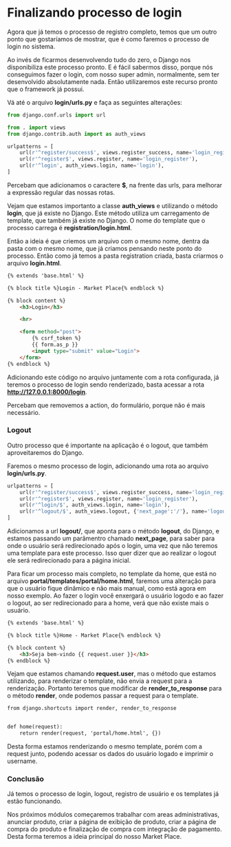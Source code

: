 # Finalizando processo de login

Agora que já temos o processo de registro completo, temos que um outro ponto que gostaríamos de mostrar, que é como faremos o processo de login no sistema.

Ao invés de ficarmos desenvolvendo tudo do zero, o Django nos disponibiliza este processo pronto. E é fácil sabermos disso, porque nós conseguimos fazer o login, com nosso super admin, normalmente, sem ter desenvolvido absolutamente nada. Então utilizaremos este recurso pronto que o framework já possui.

Vá até o arquivo **login/urls.py** e faça as seguintes alterações:

```python
from django.conf.urls import url

from . import views
from django.contrib.auth import as auth_views

urlpatterns = [
    url(r'^register/success$', views.register_success, name='login_register_success'),
    url(r'^register$', views.register, name='login_register'),
    url(r'^login', auth_views.login, name='login'),
]
```

Percebam que adicionamos o caractere **$**, na frente das urls, para melhorar a expressão regular das nossas rotas.

Vejam que estamos importanto a classe **auth_views** e utilizando o método **login**, que já existe no Django. Este método utiliza um carregamento de template, que também já existe no Django. O nome do template que o processo carrega é **registration/login.html**.

Então a ideia é que criemos um arquivo com o mesmo nome, dentra da pasta com o mesmo nome, que já criamos pensando neste ponto do processo. Então como já temos a pasta registration criada, basta criarmos o arquivo **login.html**.

```html
{% extends 'base.html' %}

{% block title %}Login - Market Place{% endblock %}

{% block content %}
    <h3>Login</h3>

    <hr>

    <form method="post">
        {% csrf_token %}
        {{ form.as_p }}
        <input type="submit" value="Login">
    </form>
{% endblock %}
```

Adicionando este código no arquivo juntamente com a rota configurada, já teremos o processo de login sendo renderizado, basta acessar a rota **http://127.0.0.1:8000/login**.

Percebam que removemos a action, do formulário, porque não é mais necessário.

### Logout

Outro processo que é importante na aplicação é o logout, que também aproveitaremos do Django.

Faremos o mesmo processo de login, adicionando uma rota ao arquivo **login/urls.py**.

```python
urlpatterns = [
    url(r'^register/success$', views.register_success, name='login_register_success'),
    url(r'^register$', views.register, name='login_register'),
    url(r'^login/$', auth_views.login, name='login'),
    url(r'^logout/$', auth_views.logout, {'next_page':'/'}, name='logout'),
]
```

Adicionamos a url **logout/**, que aponta para o método **logout**, do Django, e estamos passando um parâmentro chamado **next_page**, para saber para onde o usuário será redirecionado após o login, uma vez que não teremos uma template para este processo. Isso quer dizer que ao realizar o logout ele será redirecionado para a página inicial.

Para ficar um processo mais completo, no template da home, que está no arquivo **portal/templates/portal/home.html**, faremos uma alteração para que o usuário fique dinâmico e não mais manual, como está agora em nosso exemplo. Ao fazer o login você enxergará o usuário logodo e ao fazer o logout, ao ser redirecionado para a home, verá que não existe mais o usuário.

```html
{% extends 'base.html' %}

{% block title %}Home - Market Place{% endblock %}

{% block content %}
    <h3>Seja bem-vindo {{ request.user }}</h3>
{% endblock %}
```

Vejam que estamos chamando **request.user**, mas o método que estamos utilizando, para renderizar o template, não envia a request para a renderização. Portanto teremos que modificar de **render_to_response** para o método **render**, onde podemos passar a request para o template.

```html
from django.shortcuts import render, render_to_response


def home(request):
    return render(request, 'portal/home.html', {})
```

Desta forma estamos renderizando o mesmo template, porém com a request junto, podendo acessar os dados do usuário logado e imprimir o username.

### Conclusão

Já temos o processo de login, logout, registro de usuário e os templates já estão funcionando.

Nos próximos módulos começaremos trabalhar com areas administrativas, anunciar produto, criar a página de exibição de produto, criar a página de compra do produto e finalização de compra com integração de pagamento. Desta forma teremos a ideia principal do nosso Market Place.